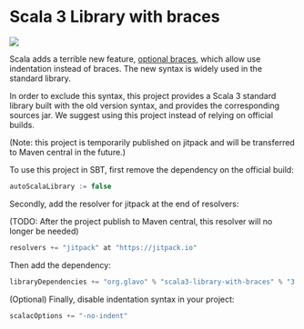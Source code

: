 # Scala 3 Library with braces

[![](https://jitpack.io/v/org.glavo/scala3-library-with-braces.svg)](https://jitpack.io/#org.glavo/scala3-library-with-braces)

Scala adds a terrible new feature, [optional braces](https://dotty.epfl.ch/docs/reference/other-new-features/indentation.html),
which allow use indentation instead of braces. The new syntax is widely used in the standard library.

In order to exclude this syntax, this project provides a Scala 3 standard library built with the old version syntax,
and provides the corresponding sources jar. We suggest using this project instead of relying on official builds.

(Note: this project is temporarily published on jitpack and will be transferred to Maven central in the future.)

To use this project in SBT, first remove the dependency on the official build:

```sbt
autoScalaLibrary := false
```

Secondly, add the resolver for jitpack at the end of resolvers:

(TODO: After the project publish to Maven central, this resolver will no longer be needed)

```sbt
resolvers += "jitpack" at "https://jitpack.io"
```

Then add the dependency:

```sbt
libraryDependencies += "org.glavo" % "scala3-library-with-braces" % "3.0.0"
```

(Optional) Finally, disable indentation syntax in your project:
```sbt
scalacOptions += "-no-indent"
```
